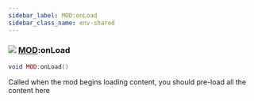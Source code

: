 ```yaml
---
sidebar_label: MOD:onLoad
sidebar_class_name: env-shared
---
```


### ![](/img/wiki/shared.png) [MOD](../mod/README.md):onLoad

```lua
void MOD:onLoad()
```

Called when the mod begins loading content, you should pre-load all the content here<br/>
